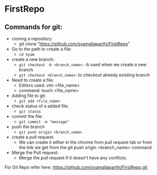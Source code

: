 # FirstRepo
## Commands for git:
- cloning a repository
    - git clone "https://github.com/syamallaparthi/FirstRepo"
- Go to the path to create a file:
    - ```cd Syam```
- create a new branch:
    - ```git checkout -b <branch_name>```: -b used when we create a new branch
    - ```git checkout <branch_name>```: to checkout already existing branch
- Need to create a file:
    - Editors used: vim <file_name>
    - command: touch <file_name>
- Adding file to git:
    - ```git add <file_name>```
- check status of a added file:
    - ```git status```
- commit the file:
    - ```git commit -m "message"```
- push the branch
    - ```git push origin <branch_name>```
- create a pull request:
    - We can create it either in the chrome from pull request tab or from the link we get from the git push origin <branch_name> command
- Merge the Pull request:
    - Merge the pull request if it doesn't have any conflicts.

For Git Repo refer here: https://github.com/syamallaparthi/FirstRepo.git
